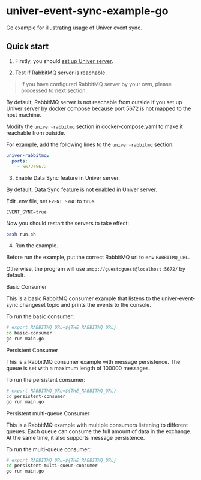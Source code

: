 # univer-event-sync-example-go
Go example for illustrating usage of Univer event sync.

## Quick start

1. Firstly, you should [set up Univer server](https://univer.ai/guides/sheet/server/docker#quick-start).

2. Test if RabbitMQ server is reachable.
> If you have configured RabbitMQ server by your own, please processed to next section.

By default, RabbitMQ server is not reachable from outside if you set up Univer server by docker compose because port 5672 is not mapped to the host machine.

Modify the `univer-rabbitmq` section in docker-compose.yaml to make it reachable from outside.

For example, add the following lines to the `univer-rabbitmq` section:

```yaml
univer-rabbitmq:
  ports:
    - 5672:5672
```

3. Enable Data Sync feature in Univer server.

By default, Data Sync feature is not enabled in Univer server.

Edit .env file, set `EVENT_SYNC` to `true`.
```
EVENT_SYNC=true
```

Now you should restart the servers to take effect:
```bash
bash run.sh
```

4. Run the example.

Before run the example, put the correct RabbitMQ url to env `RABBITMQ_URL`.

Otherwise, the program will use `amqp://guest:guest@localhost:5672/` by default.

Basic Consumer

This is a basic RabbitMQ consumer example that listens to the univer-event-sync.changeset topic and prints the events to the console.

To run the basic consumer:
```bash
# export RABBITMQ_URL=${THE_RABBITMQ_URL}
cd basic-consumer
go run main.go
```

Persistent Consumer

This is a RabbitMQ consumer example with message persistence. The queue is set with a maximum length of 100000 messages.

To run the persistent consumer:
```bash
# export RABBITMQ_URL=${THE_RABBITMQ_URL}
cd persistent-consumer
go run main.go
```

Persistent multi-queue Consumer

This is a RabbitMQ example with multiple consumers listening to different queues. Each queue can consume the full amount of data in the exchange.
At the same time, it also supports message persistence.

To run the multi-queue consumer:
```bash
# export RABBITMQ_URL=${THE_RABBITMQ_URL}
cd persistent-multi-queue-consumer
go run main.go
```